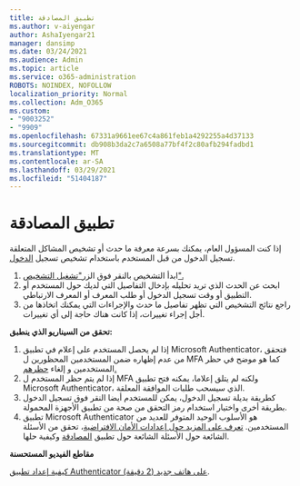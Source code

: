 ```yaml
---
title: تطبيق المصادقة
ms.author: v-aiyengar
author: AshaIyengar21
manager: dansimp
ms.date: 03/24/2021
ms.audience: Admin
ms.topic: article
ms.service: o365-administration
ROBOTS: NOINDEX, NOFOLLOW
localization_priority: Normal
ms.collection: Adm_O365
ms.custom:
- "9003252"
- "9909"
ms.openlocfilehash: 67331a9661ee67c4a861feb1a4292255a4d37133
ms.sourcegitcommit: db908b3da2c7a6508a77bf4f2c80afb294fadbd1
ms.translationtype: MT
ms.contentlocale: ar-SA
ms.lasthandoff: 03/29/2021
ms.locfileid: "51404187"
---
```

# <a name="authentication-app"></a>تطبيق المصادقة

إذا كنت المسؤول العام، يمكنك بسرعة معرفة ما حدث أو تشخيص المشاكل المتعلقة تسجيل الدخول من قبل المستخدم باستخدام تشخيص تسجيل [الدخول](https://ms.portal.azure.com/microsoft.onmicrosoft.com?loginHint=shhada@microsoft.com#blade/Microsoft_AAD_IAM/ActiveDirectoryMenuBlade/diagnose/symptomId/ms_aad_dxp_signin_caDiagnoseAndSolveSummarySymptom).

1. ابدأ التشخيص بالنقر فوق الزر["تشغيل التشخيص".](https://portal.azure.com/#blade/Microsoft_AAD_IAM/ActiveDirectoryMenuBlade/diagnose/symptomId/ms_aad_dxp_signin_caDiagnoseAndSolveSummarySymptom) 
1. ابحث عن الحدث الذي تريد تحليله بإدخال التفاصيل التي لديك حول المستخدم أو التطبيق أو وقت تسجيل الدخول أو طلب المعرف أو المعرف الارتباطي.
1. راجع نتائج التشخيص التي تظهر تفاصيل ما حدث والإجراءات التي يمكنك اتخاذها من أجل إجراء تغييرات، إذا كانت هناك حاجة إلى أي تغييرات.

**تحقق من السيناريو الذي ينطبق:**

1. إذا لم يحصل المستخدم على إعلام في تطبيق Microsoft Authenticator، فتحقق من عدم إظهاره ضمن المستخدمين المحظورين ل MFA كما هو موضح في حظر المستخدمين و إلغاء [حظرهم.](https://portal.azure.com/#blade/Microsoft_AAD_IAM/ActiveDirectoryMenuBlade/diagnose/symptomId/ms_aad_dxp_signin_caDiagnoseAndSolveSummarySymptom)
1. إذا لم يتم حظر المستخدم ل MFA ولكنه لم يتلق إعلاما، يمكنه فتح تطبيق Microsoft Authenticator، الذي سيسحب طلبات الموافقة المعلقة.
1. كطريقة بديلة تسجيل الدخول، يمكن للمستخدم أيضا النقر فوق تسجيل الدخول بطريقة أخرى واختيار استخدام رمز التحقق من صحة من تطبيق الأجهزة المحمولة.
1. تطبيق Microsoft Authenticator هو الأسلوب الوحيد المتوفر للعديد من المستخدمين. [تعرف على المزيد حول إعدادات الأمان الافتراضية](https://docs.microsoft.com/azure/active-directory/fundamentals/concept-fundamentals-security-defaults)، تحقق من الأسئلة الشائعة حول الأسئلة الشائعة حول تطبيق [المصادقة](https://docs.microsoft.com/azure/active-directory/user-help/user-help-auth-app-faq) وكيفية حلها.
 
**مقاطع الفيديو المستحسنة**

[كيفية إعداد تطبيق Authenticator على هاتف جديد (2 دقيقة)](https://go.microsoft.com/fwlink/?linkid=2158163&clcid=0x409).

